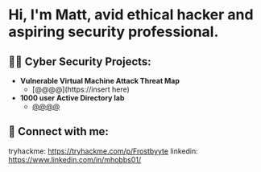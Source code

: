 <h1>Hi, I'm Matt, avid ethical hacker and aspiring security professional.

<h2>👨‍💻 Cyber Security Projects:</h2>

- <b>Vulnerable Virtual Machine Attack Threat Map </b>
  - [@@@@](https://insert here)
- <b>1000 user Active Directory lab</b>
  - [@@@@](https://github.com/) 


<h2> 🤳 Connect with me:</h2>

tryhackme: https://tryhackme.com/p/Frostbyyte
linkedin: https://www.linkedin.com/in/mhobbs01/
